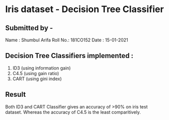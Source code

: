 # Iris dataset - Decision Tree Classifier

## Submitted by - 
Name : Shumbul Arifa
Roll No.: 181CO152
Date : 15-01-2021

## Decision Tree Classifiers implemented : 
1. ID3  (using information gain) 
2. C4.5 (using gain ratio) 
3. CART (using gini index) 

## Result 
Both ID3 and CART Classifier gives an accuracy of >90% on iris test dataset. Whereas the accuracy of C4.5 is the least comparitively.